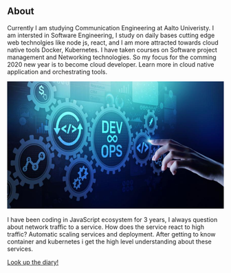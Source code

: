 ## About

Currently I am studying Communication Engineering at Aalto Univeristy. I am intersted in Software Engineering, I study on daily bases cutting edge web technolgies like node js, react, and I am more attracted towards cloud native tools Docker, Kubernetes. I have taken courses on Software project management and Networking technologies. So my focus for the comming 2020 new year is to become cloud developer. Learn more in cloud native application and orchestrating tools.

![DevOps](./devops.jpg "Dev Ops")

I have been coding in JavaScript ecosystem for 3 years, I always question about network traffic to a service. How does the service react to high traffic? Automatic scaling services and deployment. After getting to know container and kubernetes i get the high level understanding about these services.

[Look up the diary!](diary-061.md)
